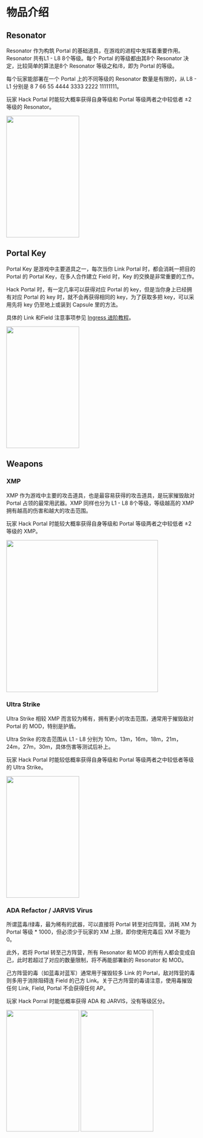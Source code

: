 物品介绍
========
 

Resonator
---------

Resonator 作为构筑 Portal 的基础道具，在游戏的进程中发挥着重要作用。Resonator 共有L1 - L8 8个等级。每个 Portal 的等级都由其8个 Resonator 决定，比较简单的算法是8个 Resonator 等级之和/8，即为 Portal 的等级。 

每个玩家能部署在一个 Portal 上的不同等级的 Resonator 数量是有限的，从 L8 - L1 分别是 8 7 66 55 4444 3333 2222 11111111。  

玩家 Hack Portal 时能较大概率获得自身等级和 Portal 等级两者之中较低者 ±2 等级的 Resonator。 

<img src="http://ghostflying-static.qiniudn.com/ingress_items_Resonator.png" width="192" height="320" />

Portal Key
----------

Portal Key 是游戏中主要道具之一，每次当你 Link Portal 时，都会消耗一把目的 Portal 的 Portal Key，在多人合作建立 Field 时，Key 的交换是非常重要的工作。  

Hack Portal 时，有一定几率可以获得对应 Portal 的 key，但是当你身上已经拥有对应 Portal 的 key 时，就不会再获得相同的 key，为了获取多把 key，可以采用先将 key 仍至地上或装到 Capsule 里的方法。  

具体的 Link 和Field 注意事项参见 [Ingress 进阶教程][ingress_advanced_tutorial]。  

<img src="http://ghostflying-static.qiniudn.com/ingress_items_PortalKey.png" width="192" height="320" />

Weapons
-------

### XMP

XMP 作为游戏中主要的攻击道具，也是最容易获得的攻击道具，是玩家摧毁敌对 Portal 占领的最常用武器。XMP 同样也分为 L1 - L8 8个等级，等级越高的 XMP 拥有越高的伤害和越大的攻击范围。  

玩家 Hack Portal 时能较大概率获得自身等级和 Portal 等级两者之中较低者 ±2 等级的 XMP。

<img src="http://ghostflying-static.qiniudn.com/ingress_items_xmp_summary.jpg" width="400" height="400" />

### Ultra Strike

Ultra Strike 相较 XMP 而言较为稀有，拥有更小的攻击范围，通常用于摧毁敌对 Portal 的 MOD，特别是护盾。  

Ultra Strike 的攻击范围从 L1 - L8 分别为 10m，13m，16m，18m，21m，24m，27m，30m，具体伤害等测试后补上。  

玩家 Hack Portal 时能较低概率获得自身等级和 Portal 等级两者之中较低者等级的 Ultra Strike。

<img src="http://ghostflying-static.qiniudn.com/ingress_items_US.png" width="192" height="320" />  

### ADA Refactor / JARVIS Virus

所谓蓝毒/绿毒，最为稀有的武器，可以直接将 Portal 转至对应阵营。消耗 XM 为Portal 等级 * 1000，但必须少于玩家的 XM 上限，即你使用完毒后 XM 不能为0。  

此外，若将 Portal 转至己方阵营，所有 Resonator 和 MOD 的所有人都会变成自己，此时若超过了对应的数量限制，将不再能部署新的 Resonator 和 MOD。  

己方阵营的毒（如蓝毒对蓝军）通常用于摧毁较多 Link 的 Portal，敌对阵营的毒则多用于消除阻碍连 Field 的己方 Link。关于己方阵营的毒请注意，使用毒摧毁任何 Link, Field, Portal 不会获得任何 AP。  

玩家 Hack Porral 时能低概率获得 ADA 和 JARVIS，没有等级区分。  

<img src="http://ghostflying-static.qiniudn.com/ingress_items_JARVAS.png" width="192" height="320" />
<img src="http://ghostflying-static.qiniudn.com/ingress_items_ADA.jpg" width="192" height="320" />

[ingress_advanced_tutorial]: https://github.com/GhostFlying/ingress-tutorials
